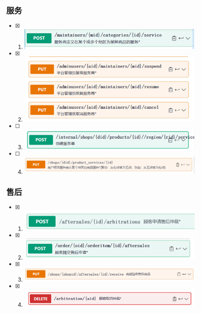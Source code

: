 ## 服务 



- [x] 1. ![image-20231215211033746](选的api_imgs/image-20231215211033746.png)

- [x] 2. ![image-20231216170304475](选的api_imgs/image-20231216170304475.png)

- [ ] 3. ![image-20231216172619967](选的api_imgs/image-20231216172619967.png)

- [ ] 4. ![image-20231215211059594](选的api_imgs/image-20231215211059594.png)



## 售后

- [x] 1. ![image-20231216170403309](选的api_imgs/image-20231216170403309.png)

- [x] 2. ![image-20231216173026389](选的api_imgs/image-20231216173026389.png)

- [x] 3. ![image-20231215211301068](选的api_imgs/image-20231215211301068.png)

- [x] 4. ![image-20231216214843383](选的api_imgs/image-20231216214843383.png)